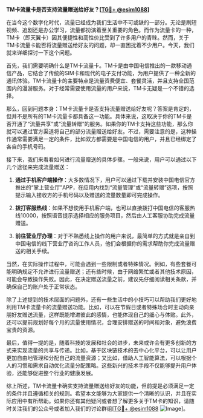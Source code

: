 **TM卡流量卡是否支持流量赠送给好友？[[TG💪+ @esim1088](https://t.me/s/esim1088)]**

在当今这个数字化时代，流量已经成为我们生活中不可或缺的一部分。无论是刷短视频、追剧还是办公学习，流量都扮演着至关重要的角色。而作为流量卡的一种，TM卡（即天翼卡）因其便捷性和高性价比受到了许多用户的青睐。然而，关于TM卡流量卡能否将流量赠送给好友的问题，却一直困扰着不少用户。今天，我们就来详细探讨一下这个问题。

首先，我们需要明确什么是TM卡流量卡。TM卡是由中国电信推出的一款移动通信产品，它结合了传统的SIM卡和现代的电子支付功能，为用户提供了一种全新的通讯体验。TM卡流量卡的主要特点是流量资费便宜、套餐灵活，并且支持全国范围内的漫游服务。对于经常需要使用流量的用户来说，TM卡无疑是一个不错的选择。

那么，回到问题本身：TM卡流量卡是否支持流量赠送给好友呢？答案是肯定的，但并不是所有的TM卡流量卡都具备这一功能。具体来说，这取决于你的TM卡是否开通了“流量共享”或“流量转赠”的服务。如果你的TM卡支持这些功能，那么你就可以通过官方渠道将自己的部分流量赠送给好友。不过，需要注意的是，这种操作通常需要满足一定的条件，比如双方都需要是中国电信的用户，并且已经绑定了各自的手机号码。

接下来，我们来看看如何进行流量赠送的具体步骤。一般来说，用户可以通过以下几个途径来完成流量赠送：

1. **通过手机客户端操作**：大多数情况下，用户可以通过下载并安装中国电信官方推出的“掌上营业厅”APP，在应用内找到“流量管理”或“流量转赠”选项，按照提示输入接收方的手机号码以及赠送的流量数量即可完成操作。

2. **拨打客服热线**：如果不想使用手机客户端，也可以直接拨打中国电信的客服热线10000，按照语音提示选择相应的服务项目，然后由人工客服协助完成流量赠送。

3. **前往营业厅办理**：对于不熟悉线上操作的用户来说，最简单的方式就是亲自到中国电信的线下营业厅咨询工作人员，他们会根据你的需求帮助你完成流量赠送的相关手续。

当然，在实际操作过程中，可能会遇到一些限制或者特殊情况。例如，有些套餐可能明确规定不允许进行流量赠送；还有些时候，由于网络繁忙或者其他技术原因，可能会导致操作失败。因此，在决定赠送流量之前，建议先仔细阅读相关条款，并确保自己的账户处于正常状态。

除了上述提到的技术层面的问题外，还有一些生活中的小技巧可以帮助我们更好地利用TM卡流量卡的流量赠送功能。比如，可以在节假日或者特殊场合时主动向亲朋好友赠送流量，这样既能增进彼此的感情，也能体现自己的细心与体贴。此外，还可以提前规划好每个月的流量使用情况，合理安排赠送的时间和对象，避免浪费宝贵的资源。

最后，值得一提的是，随着科技的发展和社会的进步，未来或许会有更多创新的方式来实现流量的共享与传递。比如，基于区块链技术的去中心化平台，可以让用户更加自由地管理和分配自己的流量资源；又比如，借助人工智能算法，可以根据个人的习惯和需求自动优化流量分配策略。这些新兴的技术手段不仅能够提升用户体验，还能够促进整个行业的健康发展。

综上所述，TM卡流量卡确实支持流量赠送给好友的功能，但前提是必须满足一定的条件并且遵循相关的规则。希望本文能够为大家提供一个清晰的认识，并且在实际应用中有所帮助。如果你还有其他疑问或者想了解更多关于TM卡的知识，请随时关注我们的公众号或者加入我们的讨论群组[[TG💪+ @esim1088](https://t.me/s/esim1088) ![Image](https://i.postimg.cc/4NQfJmqS/Snipaste-2025-05-13-00-14-12.png)]。